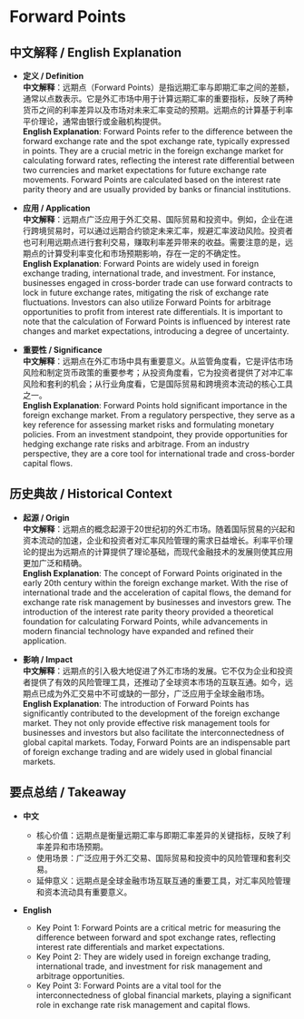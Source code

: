 # Forward Points

## 中文解释 / English Explanation

* **定义 / Definition**  
  **中文解释**：远期点（Forward Points）是指远期汇率与即期汇率之间的差额，通常以点数表示。它是外汇市场中用于计算远期汇率的重要指标，反映了两种货币之间的利率差异以及市场对未来汇率变动的预期。远期点的计算基于利率平价理论，通常由银行或金融机构提供。  
  **English Explanation**: Forward Points refer to the difference between the forward exchange rate and the spot exchange rate, typically expressed in points. They are a crucial metric in the foreign exchange market for calculating forward rates, reflecting the interest rate differential between two currencies and market expectations for future exchange rate movements. Forward Points are calculated based on the interest rate parity theory and are usually provided by banks or financial institutions.

* **应用 / Application**  
  **中文解释**：远期点广泛应用于外汇交易、国际贸易和投资中。例如，企业在进行跨境贸易时，可以通过远期合约锁定未来汇率，规避汇率波动风险。投资者也可利用远期点进行套利交易，赚取利率差异带来的收益。需要注意的是，远期点的计算受利率变化和市场预期影响，存在一定的不确定性。  
  **English Explanation**: Forward Points are widely used in foreign exchange trading, international trade, and investment. For instance, businesses engaged in cross-border trade can use forward contracts to lock in future exchange rates, mitigating the risk of exchange rate fluctuations. Investors can also utilize Forward Points for arbitrage opportunities to profit from interest rate differentials. It is important to note that the calculation of Forward Points is influenced by interest rate changes and market expectations, introducing a degree of uncertainty.

* **重要性 / Significance**  
  **中文解释**：远期点在外汇市场中具有重要意义。从监管角度看，它是评估市场风险和制定货币政策的重要参考；从投资角度看，它为投资者提供了对冲汇率风险和套利的机会；从行业角度看，它是国际贸易和跨境资本流动的核心工具之一。  
  **English Explanation**: Forward Points hold significant importance in the foreign exchange market. From a regulatory perspective, they serve as a key reference for assessing market risks and formulating monetary policies. From an investment standpoint, they provide opportunities for hedging exchange rate risks and arbitrage. From an industry perspective, they are a core tool for international trade and cross-border capital flows.

## 历史典故 / Historical Context

* **起源 / Origin**  
  **中文解释**：远期点的概念起源于20世纪初的外汇市场。随着国际贸易的兴起和资本流动的加速，企业和投资者对汇率风险管理的需求日益增长。利率平价理论的提出为远期点的计算提供了理论基础，而现代金融技术的发展则使其应用更加广泛和精确。  
  **English Explanation**: The concept of Forward Points originated in the early 20th century within the foreign exchange market. With the rise of international trade and the acceleration of capital flows, the demand for exchange rate risk management by businesses and investors grew. The introduction of the interest rate parity theory provided a theoretical foundation for calculating Forward Points, while advancements in modern financial technology have expanded and refined their application.

* **影响 / Impact**  
  **中文解释**：远期点的引入极大地促进了外汇市场的发展。它不仅为企业和投资者提供了有效的风险管理工具，还推动了全球资本市场的互联互通。如今，远期点已成为外汇交易中不可或缺的一部分，广泛应用于全球金融市场。  
  **English Explanation**: The introduction of Forward Points has significantly contributed to the development of the foreign exchange market. They not only provide effective risk management tools for businesses and investors but also facilitate the interconnectedness of global capital markets. Today, Forward Points are an indispensable part of foreign exchange trading and are widely used in global financial markets.

## 要点总结 / Takeaway

* **中文**  
  - 核心价值：远期点是衡量远期汇率与即期汇率差异的关键指标，反映了利率差异和市场预期。  
  - 使用场景：广泛应用于外汇交易、国际贸易和投资中的风险管理和套利交易。  
  - 延伸意义：远期点是全球金融市场互联互通的重要工具，对汇率风险管理和资本流动具有重要意义。

* **English**  
  - Key Point 1: Forward Points are a critical metric for measuring the difference between forward and spot exchange rates, reflecting interest rate differentials and market expectations.  
  - Key Point 2: They are widely used in foreign exchange trading, international trade, and investment for risk management and arbitrage opportunities.  
  - Key Point 3: Forward Points are a vital tool for the interconnectedness of global financial markets, playing a significant role in exchange rate risk management and capital flows.